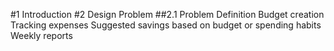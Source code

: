 #1 Introduction
#2 Design Problem
##2.1 Problem Definition
Budget creation
Tracking expenses
Suggested savings based on budget or spending habits
Weekly reports
